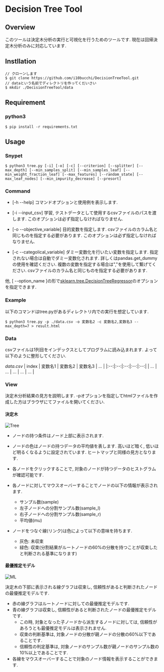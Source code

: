 # Decision Tree Tool

## Overview

このツールは決定木分析の実行と可視化を行うためのツールです.
現在は回帰決定木分析のみに対応しています.


## Instllation

```
// クローンします
$ git clone https://github.com/i10bucchi/DecisionTreeTool.git
// dataという名前でディレクトリを作ってくだいさい
$ mkdir ./DecisionTreeTool/data
```


## Requirement
### python3

```
$ pip install -r requirements.txt
```

## Usage

### Snypet

```
$ python3 tree.py [-i] [-o] [-c] [--criterion] [--splitter] [--max_depth] [--min_samples_split] [--min_samples_leaf] [--min_weight_fraction_leaf] [--max_features] [--random_state] [--max_leaf_nodes] [--min_impurity_decrease] [--presort]
```

### Command


- [-h --help]
    コマンドオプションと使用例を表示します.

- [-i --input_csv]
    学習, テストデータとして使用するcsvファイルのパスを渡します. このオプションは必ず指定しなければなりません.

- [-o --objective_variable]
    目的変数を指定します. csvファイルのカラム名と同じものを指定する必要があります. このオプションは必ず指定しなければなりません.

- [-c --categolical_variable]
    ダミー変数化を行いたい変数を指定します. 指定されない場合は自動でダミー変数化されます. 詳しくはpandas.get_dummyの使用を確認ください. 複数の変数を指定する場合は","を使用して繋げてください. csvファイルのカラム名と同じものを指定する必要があります.

他, [ --option_name ]の形で[sklearn.tree.DecisionTreeRegressor](https://scikit-learn.org/stable/modules/generated/sklearn.tree.DecisionTreeRegressor.html)のオプションを指定できます. 

### Example

以下のコマンドはtree.pyがあるディレクトリ内での実行を想定しています.

```
$ python3 tree.py -p ./data.csv -o 変数名2 -c 変数名2,変数名3 --max_depth=7 > result.html
```

### Data

csvファイルは1列目をインデックスとしてプログラムに読み込まれます. よって以下のように整形してください.

_data.csv_
| index | 変数名1 | 変数名2 | 変数名3 | ... |
|:--:|:--:|:--:|:--:|:--:|
| ... | ... | ... | ... | ... |

### View

決定木分析結果の見方を説明します. -pオプションを指定してhtmlファイルを作成した方はブラウザにてファイルを開いてください.

#### 決定木

![Tree](https://user-images.githubusercontent.com/22851828/60765533-c9c3ab00-a0d6-11e9-9e4a-d328f8508768.png)

- ノードの持つ条件はノード上部に表示されます.

- ノードの色はノードの持つデータの平均値を表します. 高いほど暗く, 低いほど明るくなるように設定されています. ヒートマップと同様の見方となります.

- 各ノードをクリックすることで, 対象のノードが持つデータのヒストグラムが確認可能です.

- 各ノードに対してマウスオーバーすることでノードの以下の情報が表示されます.
    - サンプル数(sample)
    - 左子ノードへの分割サンプル数(sample_l)
    - 右子ノードへの分割サンプル数(sample_r)
    - 平均値(mu)

- ノードをつなぐ線(リンク)は色によって以下の意味を持ちます.
    - 灰色: 未収束
    - 緑色: 収束(分割結果がルートノードの60%の分散を持つことが収束したと判断される基準になります)

#### 最優推定モデル

![ML](https://user-images.githubusercontent.com/22851828/60733939-46e10a00-9f89-11e9-938a-d48c28cb7370.png)

決定木の下部に表示される線グラフは収束し, 信頼性があると判断されたノードの最優推定モデルです.

- 赤の線グラフはルートノードに対しての最優推定モデルです.
- 青の線グラフは収束し, 信頼性があると判断されたノードの最優推定モデルです.
    - この時, 対象となった子ノードから派生するノードに対しては, 信頼性があろうとも最優推定モデルは表示されません.
    - 収束の判断基準は, 対象ノードの分散が親ノードの分散の60%以下であることです.
    - 信頼性の判定基準は, 対象ノードのサンプル数が親ノードのサンプル数の10%以上であることです.
- 各線をマウスオーバーすることで対象のノード情報を表示することができます.